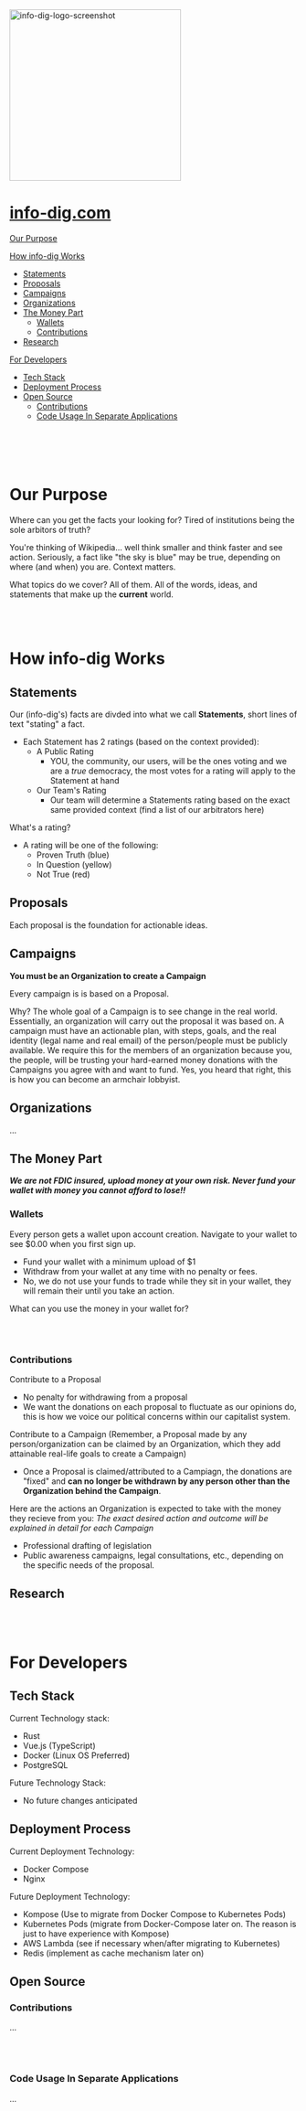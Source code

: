 <img width="300" height="300" alt="info-dig-logo-screenshot" src="https://github.com/ElijahAlly/info-dig/assets/75961076/3a160568-d329-4437-a15f-19b5b79d60ad">

# [info-dig.com](https://info-dig.com) 


[Our Purpose](#our-purpose)

[How info-dig Works](#how-info-dig-works)
  - [Statements](#statements)
  - [Proposals](#proposals)
  - [Campaigns](#campaigns)
  - [Organizations](#organizations)
  - [The Money Part](#the-money-part)
    - [Wallets](#wallets)
    - [Contributions](#contributions)
  - [Research](#research)

[For Developers](#for-developers)
  - [Tech Stack](#tech-stack)
  - [Deployment Process](#deployment-process)
  - [Open Source](#open-source)
    - [Contributions](#contributions)
    - [Code Usage In Separate Applications](#code-usage-in-separate-applications)

# 

<br></br>

# Our Purpose
Where can you get the facts your looking for? 
Tired of institutions being the sole arbitors of truth? 

You're thinking of Wikipedia... well think smaller and think faster and see action. 
Seriously, a fact like "the sky is blue" may be true, depending on where (and when) you are. Context matters. 

What topics do we cover? All of them. All of the words, ideas, and statements that make up the **current** world.

<br></br>

# How info-dig Works

## Statements

Our (info-dig's) facts are divded into what we call **Statements**, short lines of text "stating" a fact.
- Each Statement has 2 ratings (based on the context provided):
  - A Public Rating
    - YOU, the community, our users, will be the ones voting and we are a *true* democracy, the most votes for a rating will apply to the Statement at hand
  - Our Team's Rating
    - Our team will determine a Statements rating based on the exact same provided context (find a list of our arbitrators here)

What's a rating? 
- A rating will be one of the following:
  - Proven Truth (blue)
  - In Question (yellow)
  - Not True (red)


## Proposals

Each proposal is the foundation for actionable ideas.


## Campaigns
**You must be an Organization to create a Campaign**

Every campaign is is based on a Proposal. 

Why? The whole goal of a Campaign is to see change in the real world. Essentially, an organization will carry out the proposal it was based on. 
A campaign must have an actionable plan, with steps, goals, and the real identity (legal name and real email) of the person/people must be publicly available. 
We require this for the members of an organization because you, the people, will be trusting your hard-earned money donations with the Campaigns you agree with and want to fund. Yes, you heard that right, this is how you can become an armchair lobbyist.


## Organizations
... 


## The Money Part
**_We are not FDIC insured, upload money at your own risk. Never fund your wallet with money you cannot afford to lose!!_**

### Wallets
Every person gets a wallet upon account creation. Navigate to your wallet to see $0.00 when you first sign up.

- Fund your wallet with a minimum upload of $1
- Withdraw from your wallet at any time with no penalty or fees. 
- No, we do not use your funds to trade while they sit in your wallet, they will remain their until you take an action. 

What can you use the money in your wallet for?

<br></br>

### Contributions

Contribute to a Proposal
- No penalty for withdrawing from a proposal
- We want the donations on each proposal to fluctuate as our opinions do, this is how we voice our political concerns within our capitalist system.

Contribute to a Campaign
(Remember, a Proposal made by any person/organization can be claimed by an Organization, which they add attainable real-life goals to create a Campaign)
- Once a Proposal is claimed/attributed to a Campiagn, the donations are "fixed" and **can no longer be withdrawn by any person other than the Organization behind the Campaign**.
 
Here are the actions an Organization is expected to take with the money they recieve from you: 
_The exact desired action and outcome will be explained in detail for each Campaign_

- Professional drafting of legislation
- Public awareness campaigns, legal consultations, etc., depending on the specific needs of the proposal.


## Research


<br></br>

# For Developers

## Tech Stack

Current Technology stack:
- Rust
- Vue.js (TypeScript)
- Docker (Linux OS Preferred)
- PostgreSQL

Future Technology Stack:
- No future changes anticipated


## Deployment Process

Current Deployment Technology: 
- Docker Compose
- Nginx 

Future Deployment Technology:
- Kompose (Use to migrate from Docker Compose to Kubernetes Pods)
- Kubernetes Pods (migrate from Docker-Compose later on. The reason is just to have experience with Kompose)
- AWS Lambda (see if necessary when/after migrating to Kubernetes)
- Redis (implement as cache mechanism later on)


## Open Source

### Contributions
...

<br></br>

### Code Usage In Separate Applications
...
